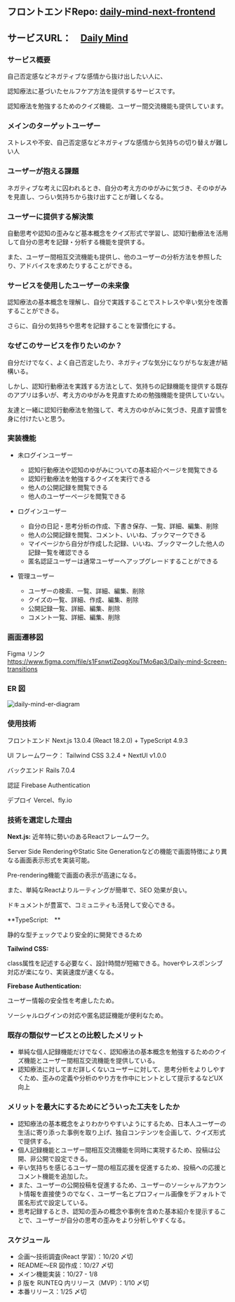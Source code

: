 ## フロントエンドRepo: [daily-mind-next-frontend](https://github.com/lei900/daily-mind-next-frontend)
## サービスURL：　[Daily Mind](https://www.idailymind.com/)

### サービス概要

自己否定感などネガティブな感情から抜け出したい人に、

認知療法に基づいたセルフケア方法を提供するサービスです。

認知療法を勉強するためのクイズ機能、ユーザー間交流機能も提供しています。

### メインのターゲットユーザー

ストレスや不安、自己否定感などネガティブな感情から気持ちの切り替えが難しい人

### ユーザーが抱える課題

ネガティブな考えに囚われるとき、自分の考え方のゆがみに気づき、そのゆがみを見直し、つらい気持ちから抜け出すことが難しくなる。

### ユーザーに提供する解決策

自動思考や認知の歪みなど基本概念をクイズ形式で学習し、認知行動療法を活用して自分の思考を記録・分析する機能を提供する。

また、ユーザー間相互交流機能も提供し、他のユーザーの分析方法を参照したり、アドバイスを求めたりすることができる。

### サービスを使用したユーザーの未来像

認知療法の基本概念を理解し、自分で実践することでストレスや辛い気分を改善することができる。

さらに、自分の気持ちや思考を記録することを習慣化にする。

### なぜこのサービスを作りたいのか？

自分だけでなく、よく自己否定したり、ネガティブな気分になりがちな友達が結構いる。

しかし、認知行動療法を実践する方法として、気持ちの記録機能を提供する既存のアプリは多いが、考え方のゆがみを見直すための勉強機能を提供していない。

友達と一緒に認知行動療法を勉強して、考え方のゆがみに気づき、見直す習慣を身に付けたいと思う。

### 実装機能

- 未ログインユーザー

  - 認知行動療法や認知のゆがみについての基本紹介ページを閲覧できる
  - 認知行動療法を勉強するクイズを実行できる
  - 他人の公開記録を閲覧できる
  - 他人のユーザーページを閲覧できる

- ログインユーザー

  - 自分の日記・思考分析の作成、下書き保存、一覧、詳細、編集、削除
  - 他人の公開記録を閲覧、コメント、いいね、ブックマークできる
  - マイページから自分が作成した記録、いいね、ブックマークした他人の記録一覧を確認できる
  - 匿名認証ユーザーは通常ユーザーへアップグレードすることができる

- 管理ユーザー

  - ユーザーの検索、一覧、詳細、編集、削除
  - クイズの一覧、詳細、作成、編集、削除
  - 公開記録一覧、詳細、編集、削除
  - コメント一覧、詳細、編集、削除

### 画面遷移図

Figma リンク  
https://www.figma.com/file/s1FsnwtiZpqgXouTMo6ap3/Daily-mind-Screen-transitions

### ER 図

![daily-mind-er-diagram](https://user-images.githubusercontent.com/97896554/216803080-79797fad-cbcc-481b-8a5e-d86093540e49.png)

### 使用技術

フロントエンド
Next.js 13.0.4 (React 18.2.0) + TypeScript 4.9.3

UI フレームワーク： Tailwind CSS 3.2.4 + NextUI v1.0.0

バックエンド
Rails 7.0.4

認証
Firebase Authentication

デプロイ
Vercel、fly.io

### 技術を選定した理由

**Next.js:** 
近年特に勢いのあるReactフレームワーク。

Server Side RenderingやStatic Site Generationなどの機能で画面特徴により異なる画面表示形式を実装可能。

Pre-rendering機能で画面の表示が高速になる。

また、単純なReactよりルーティングが簡単で、SEO 効果が良い。

ドキュメントが豊富で、コミュニティも活発して安心できる。

**TypeScript:　**

静的な型チェックでより安全的に開発できるため

**Tailwind CSS:** 

class属性を記述する必要なく、設計時間が短縮できる。hoverやレスポンシブ対応が楽になり、実装速度が速くなる。

**Firebase Authentication:** 

ユーザー情報の安全性を考慮したため。

ソーシャルログインの対応や匿名認証機能が便利なため。

### 既存の類似サービスとの比較したメリット

- 単純な個人記録機能だけでなく、認知療法の基本概念を勉強するためのクイズ機能とユーザー間相互交流機能を提供している。
- 認知療法に対してまだ詳しくないユーザーに対して、思考分析をよりしやすくため、歪みの定義や分析のやり方を作中にヒントとして提示するなどUX向上

### メリットを最大にするためにどういった工夫をしたか

- 認知療法の基本概念をよりわかりやすいようにするため、日本人ユーザーの生活に寄り添った事例を取り上げ、独自コンテンツを企画して、クイズ形式で提供する。
- 個人記録機能とユーザー間相互交流機能を同時に実現するため、投稿は公開、非公開で設定できる。
- 辛い気持ちを感じるユーザー間の相互応援を促進するため、投稿への応援とコメント機能を追加した。
- また、ユーザーの公開投稿を促進するため、ユーザーのソーシャルアカウント情報を直接使うのでなく、ユーザー名とプロフィール画像をデフォルトで匿名形式で設定している。
- 思考記録するとき、認知の歪みの概念や事例を含めた基本紹介を提示することで、ユーザーが自分の思考の歪みをより分析しやすくなる。

### スケジュール

- 企画〜技術調査(React 学習）：10/20 〆切
- README〜ER 図作成：10/27 〆切
- メイン機能実装：10/27 - 1/8
- β 版を RUNTEQ 内リリース（MVP）：1/10 〆切
- 本番リリース：1/25 〆切
